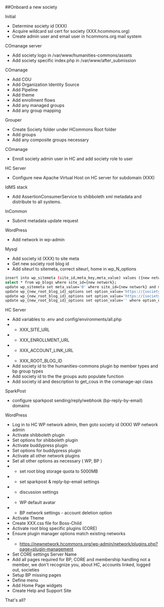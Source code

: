 ##Onboard a new society

Initial

- Determine society id (XXX)
- Acquire wildcard ssl cert for society (XXX.hcommons.org)
- Create admin user and email user in hcommons.org mail system

COmanage server

- Add society logo in /var/www/humanities-commons/assets
- Add society specific index.php in /var/www/after_submission

COmanage

- Add COU
- Add Organization Identity Source
- Add Pipeline
- Add theme
- Add enrollment flows
- Add any managed groups
- Add any group mapping

Grouper

- Create Society folder under HCommons Root folder
- Add groups
- Add any composite groups necessary

COmanage

- Enroll society admin user in HC and add society role to user

HC Server

- Configure new Apache Virtual Host on HC server for subdomain (XXX)

IdMS stack

- Add AssertionConsumerService to shibboleth xml metadata and distribute to all systems.

InCommon

- Submit metadata update request

WordPress

- Add network in wp-admin

Mysql

- Add society id (XXX) to site meta
- Get new society root blog id
- Add siteurl to sitemeta, correct siteurl, home in wp_N_options
```sh
insert into wp_sitemeta (site_id,meta_key,meta_value) values ({new network}, 'society_id', '{society}');
select * from wp_blogs where site_id={new network};
update wp_sitemeta set meta_value='0' where site_id={new network} and meta_key='ms_files_rewriting';
update wp_{new_root_blog_id}_options set option_value='https://{society}.hcommons.org' where option_name='home';
update wp_{new_root_blog_id}_options set option_value='https://{society}.hcommons.org' where option_name='siteurl';
update wp_{new_root_blog_id}_options set option_value='' where option_name='upload_path';
```

HC Server

- Add variables to .env and config/environments/all.php
- - XXX_SITE_URL
- - XXX_ENROLLMENT_URL
- - XXX_ACCOUNT_LINK_URL
- - XXX_ROOT_BLOG_ID
- Add society id to the humanities-commons plugin bp member types and bp group types
- Add society id to the the groups auto populate function
- Add society id and description to get_cous in the comanage-api class

SparkPost

- configure sparkpost sending/reply/webhook (bp-reply-by-email) domains

WordPress

- Log in to HC WP network admin, then goto society id (XXX) WP network admin
- Activate shibboleth plugin
- Set options for shibboleth plugin
- Activate buddypress plugin
- Set options for buddypress plugin
- Activate all other network plugins
- Set all other options as necessary ( WP, BP )
- - set root blog storage quota to 5000MB
- - set sparkpost & reply-bp-email settings
- - discussion settings
- - WP default avatar
- - BP network settings - account deletion option
- Activate Theme
- Create XXX.css file for Boss-Child
- Activate root blog specific plugins (CORE)
- Ensure plugin manager options match existing networks
- - https://newnetwork.hcommons.org/wp-admin/network/plugins.php?page=plugin-management
- Set CORE settings Server Name
- Add all pages required for BP, CORE and membership handling not a member, we don't recognize you, about HC, accounts linked, logged out, societies
- Setup BP missing pages
- Define menu
- Add Home Page widgets
- Create Help and Support Site

That's all?


